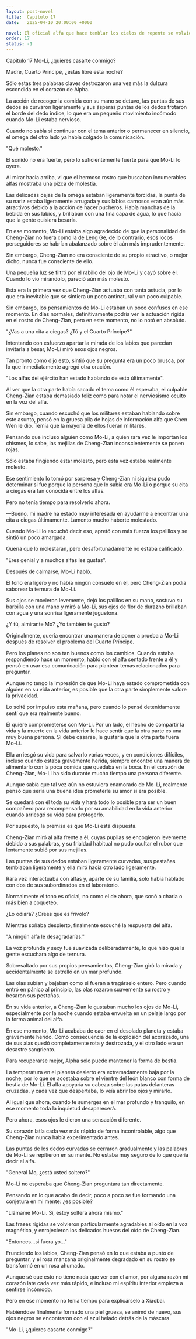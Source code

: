 ```yaml
---
layout: post-novel
title:  Capitulo 17
date:   2025-04-10 20:00:00 +0000

novel: El oficial alfa que hace temblar los cielos de repente se volvió dulce
order: 17
status: -1
---
```


Capítulo 17 Mo-Li, ¿quieres casarte conmigo?

Madre, Cuarto Príncipe, ¿estás libre esta noche?

Sólo estas tres palabras claves destrozaron una vez más la dulzura escondida en el corazón de Alpha.

La acción de recoger la comida con su mano se detuvo, las puntas de sus dedos se curvaron ligeramente y sus ásperas puntas de los dedos frotaron el borde del dedo índice, lo que era un pequeño movimiento incómodo cuando Mo-Li estaba nervioso.

Cuando no sabía si continuar con el tema anterior o permanecer en silencio, el omega del otro lado ya había colgado la comunicación.

"Qué molesto."

El sonido no era fuerte, pero lo suficientemente fuerte para que Mo-Li lo oyera.

Al mirar hacia arriba, vi que el hermoso rostro que buscaban innumerables alfas mostraba una pizca de molestia.

Las delicadas cejas de la omega estaban ligeramente torcidas, la punta de su nariz estaba ligeramente arrugada y sus labios carnosos eran aún más atractivos debido a la acción de hacer pucheros. Había manchas de la bebida en sus labios, y brillaban con una fina capa de agua, lo que hacía que la gente quisiera besarla.

En ese momento, Mo-Li estaba algo agradecido de que la personalidad de Cheng-Zian no fuera como la de Leng Ge, de lo contrario, esos locos perseguidores se habrían abalanzado sobre él aún más imprudentemente.

Sin embargo, Cheng-Zian no era consciente de su propio atractivo, o mejor dicho, nunca fue consciente de ello.

Una pequeña luz se filtró por el rabillo del ojo de Mo-Li y cayó sobre él. Cuando lo vio mirándolo, pareció aún más molesto.

Esta era la primera vez que Cheng-Zian actuaba con tanta astucia, por lo que era inevitable que se sintiera un poco antinatural y un poco culpable.

Sin embargo, los pensamientos de Mo-Li estaban un poco confusos en ese momento. En días normales, definitivamente podría ver la actuación rígida en el rostro de Cheng-Zian, pero en este momento, no lo notó en absoluto.

"¿Vas a una cita a ciegas? ¿Tú y el Cuarto Príncipe?"

Intentando con esfuerzo apartar la mirada de los labios que parecían invitarla a besar, Mo-Li miró esos ojos negros.

Tan pronto como dijo esto, sintió que su pregunta era un poco brusca, por lo que inmediatamente agregó otra oración.

"Los alfas del ejército han estado hablando de esto últimamente".

Al ver que la otra parte había sacado el tema como él esperaba, el culpable Cheng-Zian estaba demasiado feliz como para notar el nerviosismo oculto en la voz del alfa.

Sin embargo, cuando escuchó que los militares estaban hablando sobre este asunto, pensó en la gruesa pila de hojas de información alfa que Chen Wen le dio. Temía que la mayoría de ellos fueran militares.

Pensando que incluso alguien como Mo-Li, a quien rara vez le importan los chismes, lo sabe, las mejillas de Cheng-Zian inconscientemente se ponen rojas.

Sólo estaba fingiendo estar molesto, pero esta vez estaba realmente molesto.

Ese sentimiento lo tomó por sorpresa y Cheng-Zian ni siquiera pudo determinar si fue porque la persona que lo sabía era Mo-Li o porque su cita a ciegas era tan conocida entre los alfas.

Pero no tenía tiempo para resolverlo ahora.

—Bueno, mi madre ha estado muy interesada en ayudarme a encontrar una cita a ciegas últimamente. Lamento mucho haberte molestado.

Cuando Mo-Li lo escuchó decir eso, apretó con más fuerza los palillos y se sintió un poco amargada.

Quería que lo molestaran, pero desafortunadamente no estaba calificado.

"Eres genial y a muchos alfas les gustas".

Después de calmarse, Mo-Li habló.

El tono era ligero y no había ningún consuelo en él, pero Cheng-Zian podía saborear la ternura de Mo-Li.

Sus ojos se movieron levemente, dejó los palillos en su mano, sostuvo su barbilla con una mano y miró a Mo-Li, sus ojos de flor de durazno brillaban con agua y una sonrisa ligeramente juguetona.

¿Y tú, almirante Mo? ¿Yo también te gusto?

Originalmente, quería encontrar una manera de poner a prueba a Mo-Li después de resolver el problema del Cuarto Príncipe.

Pero los planes no son tan buenos como los cambios. Cuando estaba respondiendo hace un momento, habló con el alfa sentado frente a él y pensó en usar esa comunicación para plantear temas relacionados para preguntar.

Aunque no tengo la impresión de que Mo-Li haya estado comprometida con alguien en su vida anterior, es posible que la otra parte simplemente valore la privacidad.

Lo solté por impulso esta mañana, pero cuando lo pensé detenidamente sentí que era realmente bueno.

Él quiere comprometerse con Mo-Li. Por un lado, el hecho de compartir la vida y la muerte en la vida anterior le hace sentir que la otra parte es una muy buena persona. Si debe casarse, le gustaría que la otra parte fuera Mo-Li.

Ella arriesgó su vida para salvarlo varias veces, y en condiciones difíciles, incluso cuando estaba gravemente herida, siempre encontró una manera de alimentarlo con la poca comida que quedaba en la boca. En el corazón de Cheng-Zian, Mo-Li ha sido durante mucho tiempo una persona diferente.

Aunque sabía que tal vez aún no estuviera enamorado de Mo-Li, realmente pensó que sería una buena idea prometerle su amor si era posible.

Se quedará con él toda su vida y hará todo lo posible para ser un buen compañero para recompensarlo por su amabilidad en la vida anterior cuando arriesgó su vida para protegerlo.

Por supuesto, la premisa es que Mo-Li está dispuesta.

Cheng-Zian miró al alfa frente a él, cuyas pupilas se encogieron levemente debido a sus palabras, y su frialdad habitual no pudo ocultar el rubor que lentamente subió por sus mejillas.

Las puntas de sus dedos estaban ligeramente curvadas, sus pestañas temblaban ligeramente y ella miró hacia otro lado ligeramente.

Rara vez interactuaba con alfas y, aparte de su familia, solo había hablado con dos de sus subordinados en el laboratorio.

Normalmente el tono es oficial, no como el de ahora, que sonó a charla o más bien a coqueteo.

¿Lo odiará? ¿Crees que es frívolo?

Mientras soñaba despierto, finalmente escuché la respuesta del alfa.

"A ningún alfa le desagradarías."

La voz profunda y sexy fue suavizada deliberadamente, lo que hizo que la gente escuchara algo de ternura.

Sobresaltado por sus propios pensamientos, Cheng-Zian giró la mirada y accidentalmente se estrelló en un mar profundo.

Las olas subían y bajaban como si fueran a tragárselo entero. Pero cuando entró en pánico al principio, las olas rozaron suavemente su rostro y besaron sus pestañas.

En su vida anterior, a Cheng-Zian le gustaban mucho los ojos de Mo-Li, especialmente por la noche cuando estaba envuelta en un pelaje largo por la forma animal del alfa.

En ese momento, Mo-Li acababa de caer en el desolado planeta y estaba gravemente herido. Como consecuencia de la explosión del acorazado, una de sus alas quedó completamente rota y destrozada, y el otro lado era un desastre sangriento.

Para recuperarse mejor, Alpha solo puede mantener la forma de bestia.

La temperatura en el planeta desierto era extremadamente baja por la noche, por lo que se acostaba sobre el vientre del león blanco con forma de bestia de Mo-Li. El alfa apoyaría su cabeza sobre las patas delanteras cruzadas, y cada vez que despertaba, lo veía abrir los ojos y mirarlo.

Al igual que ahora, cuando te sumerges en el mar profundo y tranquilo, en ese momento toda la inquietud desaparecerá.

Pero ahora, esos ojos le dieron una sensación diferente.

Su corazón latía cada vez más rápido de forma incontrolable, algo que Cheng-Zian nunca había experimentado antes.

Las puntas de los dedos curvadas se cerraron gradualmente y las palabras de Mo-Li se repitieron en su mente. No estaba muy seguro de lo que quería decir el alfa.

"General Mo, ¿está usted soltero?"

Mo-Li no esperaba que Cheng-Zian preguntara tan directamente.

Pensando en lo que acabo de decir, poco a poco se fue formando una conjetura en mi mente: ¿es posible?

"Llámame Mo-Li. Sí, estoy soltera ahora mismo."

Las frases rígidas se volvieron particularmente agradables al oído en la voz magnética, y enrojecieron los delicados huesos del oído de Cheng-Zian.

"Entonces...si fuera yo..."

Frunciendo los labios, Cheng-Zian pensó en lo que estaba a punto de preguntar, y el rosa manzana originalmente degradado en su rostro se transformó en un rosa ahumado.

Aunque sé que esto no tiene nada que ver con el amor, por alguna razón mi corazón late cada vez más rápido, e incluso mi espíritu interior empieza a sentirse incómodo.

Pero en ese momento no tenía tiempo para explicárselo a Xiaobai.

Habiéndose finalmente formado una piel gruesa, se animó de nuevo, sus ojos negros se encontraron con el azul helado detrás de la máscara.

"Mo-Li, ¿quieres casarte conmigo?"





